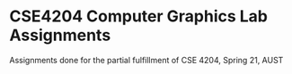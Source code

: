 # CSE4204 Computer Graphics Lab Assignments
Assignments done for the partial fulfillment of CSE 4204, Spring 21, AUST 
